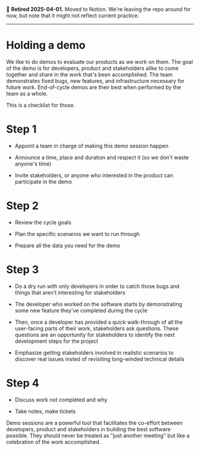 🫡 **Retired 2025-04-01.** Moved to Notion. We're leaving the repo around for now, but note that it might not reflect current practice.

---

# Holding a demo

We like to do demos to evaluate our products as we work on them. The goal of the demo is for developers, 
product and stakeholders alike to come together and share in the work that's been accomplished. The team demonstrates 
fixed bugs, new features, and infrastructure necessary for future work. End-of-cycle demos are their best when performed 
by the team as a whole.

This is a checklist for those.

# Step 1

* Appoint a team in charge of making this demo session happen

* Announce a time, place and duration and respect it (so we don't waste anyone's time)

* Invite stakeholders, or anyone who interested in the product can participate in the demo

# Step 2

* Review the cycle goals

* Plan the specific scenarios we want to run through

* Prepare all the data you need for the demo

# Step 3

* Do a dry run with only developers in order to catch those bugs and things that aren’t interesting for stakeholders

* The developer who worked on the software starts by demonstrating some new feature they've completed during the cycle

* Then, once a developer has provided a quick walk-through of all the user-facing parts of their work, stakeholders ask
  questions. These questions are an opportunity for stakeholders to identify the next development steps for the project 
  
* Emphasize getting stakeholders involved in realistic scenarios to discover real issues insted of revisiting long-winded 
  technical details

# Step 4

* Discuss work not completed and why

* Take notes, make tickets

Demo sessions are a powerful tool that facilitates the co-effort between developers, product and stakeholders in building the best software
possible. They should never be treated as "just another meeting" but like a celebration of the work accomplished.  

